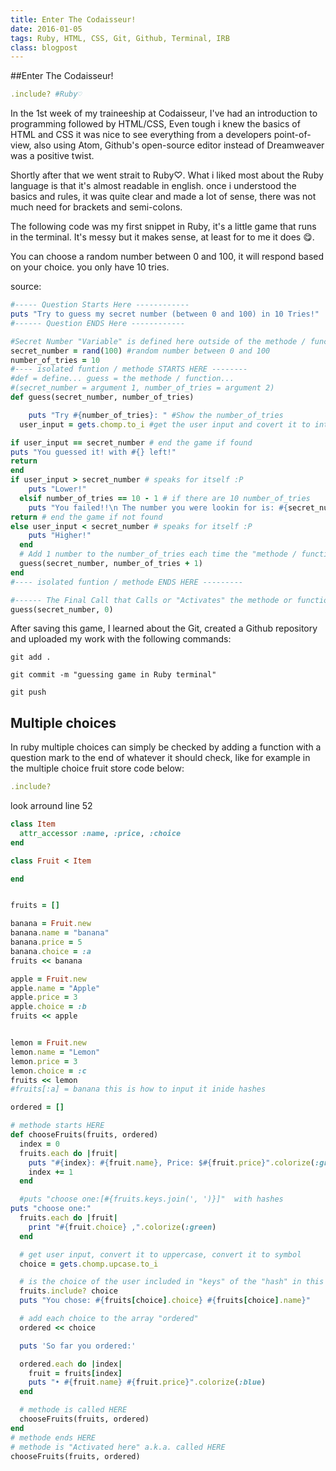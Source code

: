 ```yaml
---
title: Enter The Codaisseur!
date: 2016-01-05
tags: Ruby, HTML, CSS, Git, Github, Terminal, IRB
class: blogpost
---
```


##Enter The Codaisseur!
```ruby
.include? #Ruby♡
```
<p>In the 1st week of my traineeship at Codaisseur, I've had an introduction to programming followed by HTML/CSS, Even tough i knew the basics of HTML and CSS it was nice to see everything from a developers point-of-view, also using Atom, Github's open-source editor instead of Dreamweaver was a positive twist.</p>
<p>Shortly after that we went strait to Ruby♡. What i liked most about the Ruby language is that it's almost readable in english. once i understood the basics and rules, it was quite clear and made a lot of sense, there was not much need for brackets and semi-colons.</p>
<p>The following code was my first snippet in Ruby, it's a little game that runs in the terminal. It's messy but it makes sense, at least for to me it does 😋.</p>
<p>You can choose a random number between 0 and 100, it will respond based on your choice. you only have 10 tries.</p>

source:

```ruby
#----- Question Starts Here ------------
puts "Try to guess my secret number (between 0 and 100) in 10 Tries!"
#------ Question ENDS Here ------------

#Secret Number "Variable" is defined here outside of the methode / function
secret_number = rand(100) #random number between 0 and 100
number_of_tries = 10
#---- isolated funtion / methode STARTS HERE --------
#def = define... guess = the methode / function...
#(secret_number = argument 1, number_of_tries = argument 2)
def guess(secret_number, number_of_tries)

    puts "Try #{number_of_tries}: " #Show the number_of_tries
  user_input = gets.chomp.to_i #get the user input and covert it to intenger a.k.a. number....

if user_input == secret_number # end the game if found
puts "You guessed it! with #{} left!"
return
end
if user_input > secret_number # speaks for itself :P
    puts "Lower!"
  elsif number_of_tries == 10 - 1 # if there are 10 number_of_tries
    puts "You failed!!\n The number you were lookin for is: #{secret_number}"
return # end the game if not found
else user_input < secret_number # speaks for itself :P
    puts "Higher!"
  end
  # Add 1 number to the number_of_tries each time the "methode / function" runs
  guess(secret_number, number_of_tries + 1)
end
#---- isolated funtion / methode ENDS HERE ---------

#------ The Final Call that Calls or "Activates" the methode or function !!!
guess(secret_number, 0)
```


<p>After saving this game, I learned about the Git, created a Github repository and uploaded my work with the following commands:</p>

```
git add .

git commit -m "guessing game in Ruby terminal"

git push
```

## Multiple choices

<p>In ruby multiple choices can simply be checked by adding a function with a question mark to the end of whatever it should check, like for example in the multiple choice fruit store code below:</p>

```ruby
.include?
```

look arround line 52

```ruby
class Item
  attr_accessor :name, :price, :choice
end

class Fruit < Item

end


fruits = []

banana = Fruit.new
banana.name = "banana"
banana.price = 5
banana.choice = :a
fruits << banana

apple = Fruit.new
apple.name = "Apple"
apple.price = 3
apple.choice = :b
fruits << apple


lemon = Fruit.new
lemon.name = "Lemon"
lemon.price = 3
lemon.choice = :c
fruits << lemon
#fruits[:a] = banana this is how to input it inide hashes

ordered = []

# methode starts HERE
def chooseFruits(fruits, ordered)
  index = 0
  fruits.each do |fruit|
    puts "#{index}: #{fruit.name}, Price: $#{fruit.price}".colorize(:green)
    index += 1
  end

  #puts "choose one:[#{fruits.keys.join(', ')}]"  with hashes
puts "choose one:"
  fruits.each do |fruit|
    print "#{fruit.choice} ,".colorize(:green)
  end

  # get user input, convert it to uppercase, convert it to symbol
  choice = gets.chomp.upcase.to_i

  # is the choice of the user included in "keys" of the "hash" in this case fruits
  fruits.include? choice
  puts "You chose: #{fruits[choice].choice} #{fruits[choice].name}"

  # add each choice to the array "ordered"
  ordered << choice

  puts 'So far you ordered:'

  ordered.each do |index|
    fruit = fruits[index]
    puts "• #{fruit.name} #{fruit.price}".colorize(:blue)
  end

  # methode is called HERE
  chooseFruits(fruits, ordered)
end
# methode ends HERE
# methode is "Activated here" a.k.a. called HERE
chooseFruits(fruits, ordered)
```
